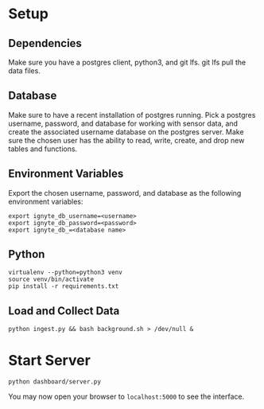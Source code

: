 # Setup

## Dependencies
Make sure you have a postgres client, python3, and git lfs. git lfs pull the data files.

## Database
Make sure to have a recent installation of postgres running. Pick a postgres username, password, and database for working with sensor data, and create the associated username database on the postgres server. Make sure the chosen user has the ability to read, write, create, and drop new tables and functions.

## Environment Variables
Export the chosen username, password, and database as the following environment variables:
```
export ignyte_db_username=<username>
export ignyte_db_password=<password>
export ignyte_db_=<database name>
```

## Python

```
virtualenv --python=python3 venv
source venv/bin/activate
pip install -r requirements.txt
```

## Load and Collect Data
`python ingest.py && bash background.sh > /dev/null &`

# Start Server
`python dashboard/server.py`

You may now open your browser to `localhost:5000` to see the interface.
